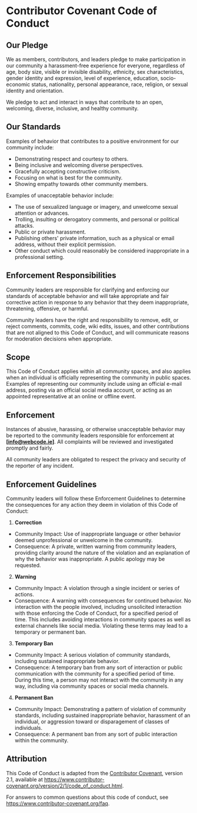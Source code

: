 # Contributor Covenant Code of Conduct

## Our Pledge

We as members, contributors, and leaders pledge to make participation in our community a harassment-free experience for everyone, regardless of age, body size, visible or invisible disability, ethnicity, sex characteristics, gender identity and expression, level of experience, education, socio-economic status, nationality, personal appearance, race, religion, or sexual identity and orientation.

We pledge to act and interact in ways that contribute to an open, welcoming, diverse, inclusive, and healthy community.

## Our Standards

Examples of behavior that contributes to a positive environment for our community include:

- Demonstrating respect and courtesy to others.
- Being inclusive and welcoming diverse perspectives.
- Gracefully accepting constructive criticism.
- Focusing on what is best for the community.
- Showing empathy towards other community members.

Examples of unacceptable behavior include:

- The use of sexualized language or imagery, and unwelcome sexual attention or advances.
- Trolling, insulting or derogatory comments, and personal or political attacks.
- Public or private harassment.
- Publishing others' private information, such as a physical or email address, without their explicit permission.
- Other conduct which could reasonably be considered inappropriate in a professional setting.

## Enforcement Responsibilities

Community leaders are responsible for clarifying and enforcing our standards of acceptable behavior and will take appropriate and fair corrective action in response to any behavior that they deem inappropriate, threatening, offensive, or harmful.

Community leaders have the right and responsibility to remove, edit, or reject comments, commits, code, wiki edits, issues, and other contributions that are not aligned to this Code of Conduct, and will communicate reasons for moderation decisions when appropriate.

## Scope

This Code of Conduct applies within all community spaces, and also applies when an individual is officially representing the community in public spaces. Examples of representing our community include using an official e-mail address, posting via an official social media account, or acting as an appointed representative at an online or offline event.

## Enforcement

Instances of abusive, harassing, or otherwise unacceptable behavior may be reported to the community leaders responsible for enforcement at **[info@webcode.ie]**. All complaints will be reviewed and investigated promptly and fairly.

All community leaders are obligated to respect the privacy and security of the reporter of any incident.

## Enforcement Guidelines

Community leaders will follow these Enforcement Guidelines to determine the consequences for any action they deem in violation of this Code of Conduct:

1. **Correction**
  - Community Impact: Use of inappropriate language or other behavior deemed unprofessional or unwelcome in the community.
  - Consequence: A private, written warning from community leaders, providing clarity around the nature of the violation and an explanation of why the behavior was inappropriate. A public apology may be requested.

2. **Warning**
  - Community Impact: A violation through a single incident or series of actions.
  - Consequence: A warning with consequences for continued behavior. No interaction with the people involved, including unsolicited interaction with those enforcing the Code of Conduct, for a specified period of time. This includes avoiding interactions in community spaces as well as external channels like social media. Violating these terms may lead to a temporary or permanent ban.

3. **Temporary Ban**
  - Community Impact: A serious violation of community standards, including sustained inappropriate behavior.
  - Consequence: A temporary ban from any sort of interaction or public communication with the community for a specified period of time. During this time, a person may not interact with the community in any way, including via community spaces or social media channels.

4. **Permanent Ban**
  - Community Impact: Demonstrating a pattern of violation of community standards, including sustained inappropriate behavior, harassment of an individual, or aggression toward or disparagement of classes of individuals.
  - Consequence: A permanent ban from any sort of public interaction within the community.

## Attribution

This Code of Conduct is adapted from the [Contributor Covenant][homepage], version 2.1, available at https://www.contributor-covenant.org/version/2/1/code_of_conduct.html.

For answers to common questions about this code of conduct, see https://www.contributor-covenant.org/faq.

[homepage]: https://www.contributor-covenant.org


